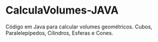 # CalculaVolumes-JAVA
Código em Java para calcular volumes geométricos. 
Cubos, Paralelepípedos, Cilindros, Esferas e Cones.
